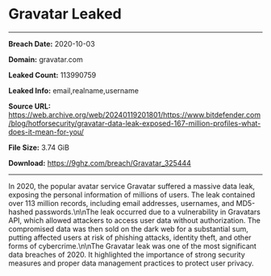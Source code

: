 # Gravatar Leaked

------------
**Breach Date:** 2020-10-03

**Domain:** gravatar.com

**Leaked Count:** 113990759

**Leaked Info:** email,realname,username

**Source URL:** https://web.archive.org/web/20240119201801/https://www.bitdefender.com/blog/hotforsecurity/gravatar-data-leak-exposed-167-million-profiles-what-does-it-mean-for-you/

**File Size:** 3.74 GiB

**Download:** https://9ghz.com/breach/Gravatar_325444

------------
In 2020, the popular avatar service Gravatar suffered a massive data leak, exposing the personal information of millions of users. The leak contained over 113 million records, including email addresses, usernames, and MD5-hashed passwords.\n\nThe leak occurred due to a vulnerability in Gravatars API, which allowed attackers to access user data without authorization. The compromised data was then sold on the dark web for a substantial sum, putting affected users at risk of phishing attacks, identity theft, and other forms of cybercrime.\n\nThe Gravatar leak was one of the most significant data breaches of 2020. It highlighted the importance of strong security measures and proper data management practices to protect user privacy.
